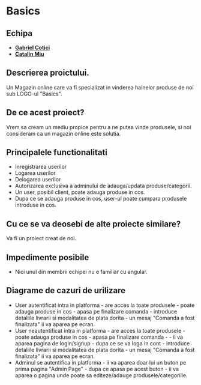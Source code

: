 # Basics


## Echipa

* [**Gabriel Cotici**](https://github.com/CoticiGabi)
* [**Catalin Miu**](https://github.com/catalinmiu)

## Descrierea proictului.
  Un Magazin online care va fi specializat in vinderea hainelor produse de noi sub LOGO-ul "Basics".

## De ce acest proiect?
  Vrem sa cream un mediu propice pentru a ne putea vinde produsele, si noi consideram ca un magazin online este solutia.
  
## Principalele functionalitati

* Inregistrarea userilor
* Logarea userilor
* Delogarea userilor
* Autorizarea exclusiva a adminului de adauga/updata produse/categorii.
* Un user, posibil client, poate adauga produse in cos.
* Dupa ce se adauga produse in cos, user-ul poate cumpara produsele introduse in cos.

## Cu ce se va deosebi de alte proiecte similare?
  
  Va fi un proiect creat de noi.
  
## Impedimente posibile
  
  * Nici unul din membrii echipei nu e familiar cu angular.

## Diagrame de cazuri de urilizare
  
  * User autentificat intra in platforma - are acces la toate produsele - poate adauga produse in cos - apasa pe finalizare comanda - introduce detaliile livrarii si modalitatea de plata dorita - un mesaj "Comanda a fost finalizata" ii va aparea pe ecran.
  * User neautentificat intra in platforma - are acces la toate produsele - poate adauga produse in cos - apasa pe finalizare comanda - - ii va aparea pagina de login/signup - dupa ce se va loga in cont - introduce detaliile livrarii si modalitatea de plata dorita - un mesaj "Comanda a fost finalizata" ii va aparea pe ecran.
  * Adminul se autentifica in platforma - ii va aparea doar lui un buton pe prima pagina "Admin Page" - dupa ce apasa pe acest buton - ii va aparea o pagina unde poate sa editeze/adauge produsele/categoriile.

